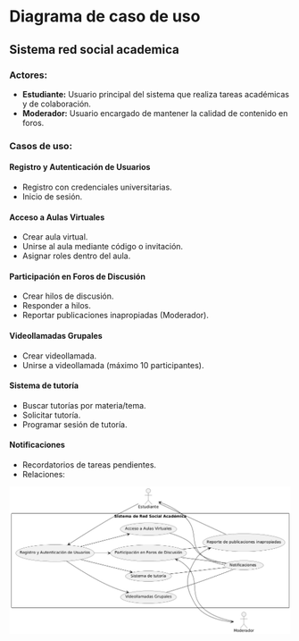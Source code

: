 # Diagrama de caso de uso

## Sistema red social academica
### Actores:

- **Estudiante:** Usuario principal del sistema que realiza tareas académicas y de colaboración.
- **Moderador:** Usuario encargado de mantener la calidad de contenido en foros.

### Casos de uso:

#### Registro y Autenticación de Usuarios

- Registro con credenciales universitarias.
- Inicio de sesión.

#### Acceso a Aulas Virtuales

- Crear aula virtual.
- Unirse al aula mediante código o invitación.
- Asignar roles dentro del aula.

#### Participación en Foros de Discusión

- Crear hilos de discusión.
- Responder a hilos.
- Reportar publicaciones inapropiadas (Moderador).

#### Videollamadas Grupales

- Crear videollamada.
- Unirse a videollamada (máximo 10 participantes).

#### Sistema de tutoría

- Buscar tutorías por materia/tema.
- Solicitar tutoría.
- Programar sesión de tutoría.

#### Notificaciones

- Recordatorios de tareas pendientes.
- Relaciones:

![alt text.](/DOCUMENTACIÓN/Recursos%20graficos/Diseño%20del%20proyecto/Caso%20de%20uso%20gene.png)
